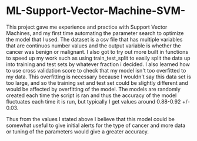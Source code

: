 # ML-Support-Vector-Machine-SVM-

This project gave me experience and practice with Support Vector Machines, and my first time automating the parameter search to optimize the model that I used. The dataset is a csv file that has multiple variables that are continuos number values and the output variable is whether the cancer was benign or malignant. I also got to try out more built in functions to speed up my work such as using train_test_split to easily split the data up into training and test sets by whatever fraction i decided. I also learned how to use cross validation score to check that my model isn't too overfitted to my data. This overfitting is necessary because I wouldn't say this data set is too large, and so the training set and test set could be slightly different and would be affected by overfitting of the model.
The models are randomly created each time the script is ran and thus the accuracy of the model fluctuates each time it is run, but typically I get values around 0.88-0.92 +/- 0.03. 

Thus from the values I stated above I believe that this model could be somewhat useful to give initial alerts for the type of cancer and more data or tuning of the parameters would give a greater accuracy.
